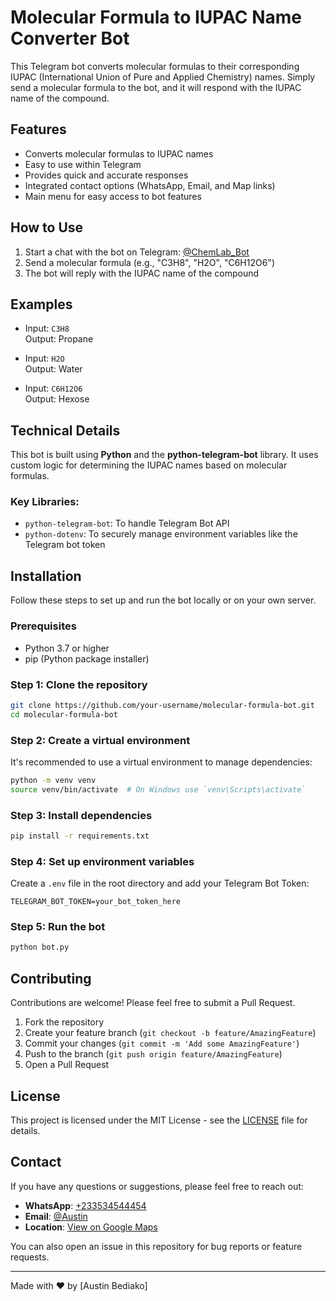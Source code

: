 # Molecular Formula to IUPAC Name Converter Bot

This Telegram bot converts molecular formulas to their corresponding IUPAC (International Union of Pure and Applied Chemistry) names. Simply send a molecular formula to the bot, and it will respond with the IUPAC name of the compound.

## Features

- Converts molecular formulas to IUPAC names
- Easy to use within Telegram
- Provides quick and accurate responses
- Integrated contact options (WhatsApp, Email, and Map links)
- Main menu for easy access to bot features

## How to Use

1. Start a chat with the bot on Telegram: [@ChemLab_Bot](https://t.me/Chemlabb_bot)
2. Send a molecular formula (e.g., "C3H8", "H2O", "C6H12O6")
3. The bot will reply with the IUPAC name of the compound

## Examples

- Input: `C3H8`  
  Output: Propane

- Input: `H2O`  
  Output: Water

- Input: `C6H12O6`  
  Output: Hexose

## Technical Details

This bot is built using **Python** and the **python-telegram-bot** library. It uses custom logic for determining the IUPAC names based on molecular formulas.

### Key Libraries:
- `python-telegram-bot`: To handle Telegram Bot API
- `python-dotenv`: To securely manage environment variables like the Telegram bot token

## Installation

Follow these steps to set up and run the bot locally or on your own server.

### Prerequisites

- Python 3.7 or higher
- pip (Python package installer)

### Step 1: Clone the repository

```bash
git clone https://github.com/your-username/molecular-formula-bot.git
cd molecular-formula-bot
```

### Step 2: Create a virtual environment

It's recommended to use a virtual environment to manage dependencies:

```bash
python -m venv venv
source venv/bin/activate  # On Windows use `venv\Scripts\activate`
```

### Step 3: Install dependencies

```bash
pip install -r requirements.txt
```

### Step 4: Set up environment variables

Create a `.env` file in the root directory and add your Telegram Bot Token:

```
TELEGRAM_BOT_TOKEN=your_bot_token_here
```

### Step 5: Run the bot

```bash
python bot.py
```

## Contributing

Contributions are welcome! Please feel free to submit a Pull Request.

1. Fork the repository
2. Create your feature branch (`git checkout -b feature/AmazingFeature`)
3. Commit your changes (`git commit -m 'Add some AmazingFeature'`)
4. Push to the branch (`git push origin feature/AmazingFeature`)
5. Open a Pull Request

## License

This project is licensed under the MIT License - see the [LICENSE](LICENSE) file for details.

## Contact

If you have any questions or suggestions, please feel free to reach out:

- **WhatsApp**: [+233534544454](https://wa.me//+233534544454)
- **Email**: [@Austin](mailto:austinbediako4@gmail.com)
- **Location**: [View on Google Maps]([https://www.google.com/maps?q=your+location](https://www.google.com/maps/d/viewer?mid=1lTnYKOYpRIhgnZGYozcfmoOh9tc&hl=en&ll=6.129593864887134%2C-0.20541400000001597&z=8))

You can also open an issue in this repository for bug reports or feature requests.

---

Made with ❤️ by [Austin Bediako]

